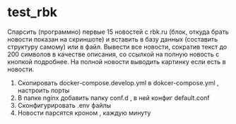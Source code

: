 # test_rbk

<p>Спарсить (программно) первые 15 новостей с rbk.ru (блок, откуда брать новости показан на скриншоте) и вставить в базу данных (составить структуру самому) или в файл. Вывести все новости, сократив текст до 200 символов в качестве описания, со ссылкой на полную новость с кнопкой подробнее. На полной новости выводить картинку если есть в новости.
</p>

1. Скопировать docker-compose.develop.yml в dokcer-compose.yml , настроить порты
2. В папке nginx добавить папку conf.d , в ней конфиг default.conf
3. Сконфигурировать .env файлы
4. Новости парсятся кроном , каждую минуту
